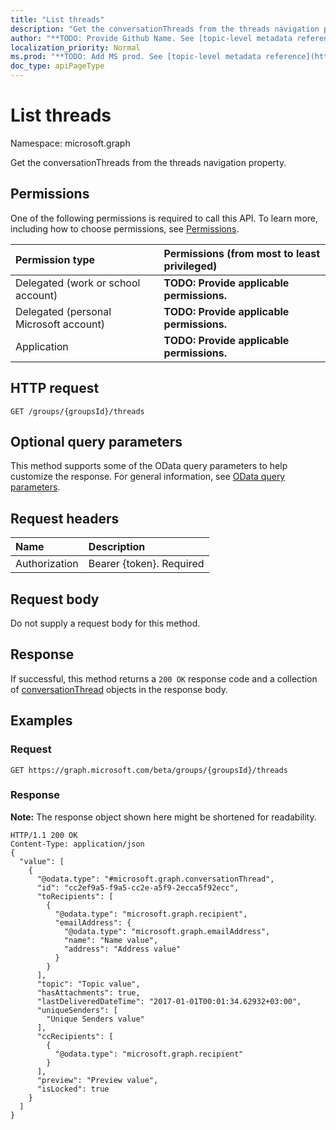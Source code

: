 ```yaml
---
title: "List threads"
description: "Get the conversationThreads from the threads navigation property."
author: "**TODO: Provide Github Name. See [topic-level metadata reference](https://msgo.azurewebsites.net/add/document/guidelines/metadata.html#topic-level-metadata)**"
localization_priority: Normal
ms.prod: "**TODO: Add MS prod. See [topic-level metadata reference](https://msgo.azurewebsites.net/add/document/guidelines/metadata.html#topic-level-metadata)**"
doc_type: apiPageType
---
```


# List threads

Namespace: microsoft.graph

Get the conversationThreads from the threads navigation property.

## Permissions
One of the following permissions is required to call this API. To learn more, including how to choose permissions, see [Permissions](/concepts/permissions-reference.md).

|Permission type|Permissions (from most to least privileged)|
|:---|:---|
|Delegated (work or school account)|**TODO: Provide applicable permissions.**|
|Delegated (personal Microsoft account)|**TODO: Provide applicable permissions.**|
|Application|**TODO: Provide applicable permissions.**|

## HTTP request
<!-- {
  "blockType": "ignored"
}
-->
``` http
GET /groups/{groupsId}/threads
```

## Optional query parameters
This method supports some of the OData query parameters to help customize the response. For general information, see [OData query parameters](/graph/query-parameters).

## Request headers
|Name|Description|
|:---|:---|
|Authorization|Bearer {token}. Required|

## Request body
Do not supply a request body for this method.

## Response
If successful, this method returns a `200 OK` response code and a collection of [conversationThread](../resources/conversationthread.md) objects in the response body.

## Examples

### Request
<!-- {
  "blockType": "request",
  "name": "get_conversationthread"
}
-->
``` http
GET https://graph.microsoft.com/beta/groups/{groupsId}/threads
```

### Response
**Note:** The response object shown here might be shortened for readability.
<!-- {
  "blockType": "response",
  "truncated": true,
  "@odata.type": "collection(microsoft.graph.conversationthread)"
}
-->
``` http
HTTP/1.1 200 OK
Content-Type: application/json
{
  "value": [
    {
      "@odata.type": "#microsoft.graph.conversationThread",
      "id": "cc2ef9a5-f9a5-cc2e-a5f9-2ecca5f92ecc",
      "toRecipients": [
        {
          "@odata.type": "microsoft.graph.recipient",
          "emailAddress": {
            "@odata.type": "microsoft.graph.emailAddress",
            "name": "Name value",
            "address": "Address value"
          }
        }
      ],
      "topic": "Topic value",
      "hasAttachments": true,
      "lastDeliveredDateTime": "2017-01-01T00:01:34.62932+03:00",
      "uniqueSenders": [
        "Unique Senders value"
      ],
      "ccRecipients": [
        {
          "@odata.type": "microsoft.graph.recipient"
        }
      ],
      "preview": "Preview value",
      "isLocked": true
    }
  ]
}
```

